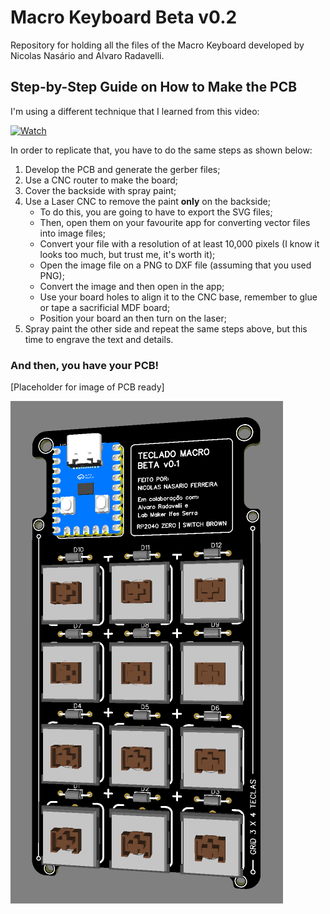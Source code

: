 # Macro Keyboard Beta v0.2
Repository for holding all the files of the Macro Keyboard developed by Nicolas Nasário and Alvaro Radavelli.

## Step-by-Step Guide on How to Make the PCB

I'm using a different technique that I learned from this video:

[![Watch](https://img.youtube.com/vi/gY0AELOHGRc/0.jpg)](https://www.youtube.com/watch?v=SgY0AELOHGRc)

In order to replicate that, you have to do the same steps as shown below:

1. Develop the PCB and generate the gerber files;
2. Use a CNC router to make the board;
3. Cover the backside with spray paint;
4. Use a Laser CNC to remove the paint **only** on the backside;
   - To do this, you are going to have to export the SVG files;
   - Then, open them on your favourite app for converting vector files into image files;
   - Convert your file with a resolution of at least 10,000 pixels (I know it looks too much, but trust me, it's worth it);
   - Open the image file on a PNG to DXF file (assuming that you used PNG);
   - Convert the image and then open in the app;
   - Use your board holes to align it to the CNC base, remember to glue or tape a sacrificial MDF board;
   - Position your board an then turn on the laser;
5. Spray paint the other side and repeat the same steps above, but this time to engrave the text and details.

### And then, you have your PCB!

[Placeholder for image of PCB ready]

![Alt text](images\3d-file.png?raw=true "3D-file")
